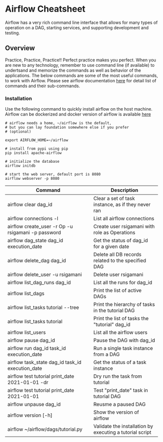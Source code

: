# Airflow Cheatsheet

Airflow has a very rich command line interface that allows for many types of operation on a DAG, starting services, and supporting development and testing.

## Overview

Practice, Practice, Practice!! Perfect practice makes you perfect. When you are new to any technology, remember to use command line (if available) to undertsand and memorize the commands as well as behavior of the applications. The below commands are some of the most useful commands, to work with Airflow. Please see airflow documentation [here](https://airflow.apache.org/docs/apache-airflow/1.10.2/cli.html#) for detail list of commands and their sub-commands.

### Installation

Use the following command to quickly install airflow on the host machine. Airflow can be dockerized and docker version of airflow is available [here](https://github.com/data-engineering/docker-airflow)

```code
# airflow needs a home, ~/airflow is the default,
# but you can lay foundation somewhere else if you prefer
# (optional)

export AIRFLOW_HOME=~/airflow

# install from pypi using pip
pip install apache-airflow

# initialize the database
airflow initdb

# start the web server, default port is 8080
airflow webserver -p 8080
```

| Command | Description |
|---------|-------------|
|airflow clear dag_id|Clear a set of task instance, as if they never ran|
|airflow connections -l|List all airflow connections|
|airflow create_user -r Op -u rsigamani -p password|Create user rsigamani with role as Operations |
|airflow dag_state dag_id execution_date|Get the status of dag_id for a given date|
|airflow delete_dag dag_id|Delete all DB records related to the specified DAG|
|airflow delete_user -u rsigamani|Delete user rsigamani|
|airflow list_dag_runs dag_id|List all the runs for dag_id|
|airflow list_dags|Print the list of active DAGs|
|airflow list_tasks tutorial --tree|Print the hierarchy of tasks in the tutorial DAG|
|airflow list_tasks tutorial|Print the list of tasks the "tutorial" dag_id|
|airflow list_users|List all the airflow users|
|airflow pause dag_id|Pause the DAG with dag_id|
|airflow run dag_id task_id execution_date|Run a single task instance from a DAG|
|airflow task_state dag_id task_id execution_date|Get the status of a task instance|
|airflow test tutorial print_date 2021-01-01 -dr|Dry run the task from tutorial|
|airflow test tutorial print_date 2021-01-01|Test "print_date" task in tutorial DAG|
|airflow unpause dag_id|Reusme a paused DAG|
|airflow version [-h]|Show the version of airflow|
|airflow ~/airflow/dags/tutorial.py|Validate the installation by executing a tutorial script|
